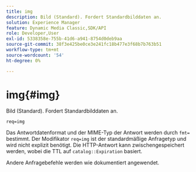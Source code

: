 ```yaml
---
title: img
description: Bild (Standard). Fordert Standardbilddaten an.
solution: Experience Manager
feature: Dynamic Media Classic,SDK/API
role: Developer,User
exl-id: 5338358e-755b-41d6-a941-8754d0deb9aa
source-git-commit: 38f3e425be0ce3e241fc18b477e3f68b7b763b51
workflow-type: tm+mt
source-wordcount: '54'
ht-degree: 0%

---
```


# img{#img}

Bild (Standard). Fordert Standardbilddaten an.

`req=img`

Das Antwortdatenformat und der MIME-Typ der Antwort werden durch `fmt=` bestimmt. Der Modifikator `req=img` ist der standardmäßige Anfragetyp und wird nicht explizit benötigt. Die HTTP-Antwort kann zwischengespeichert werden, wobei die TTL auf `catalog::Expiration` basiert.

Andere Anfragebefehle werden wie dokumentiert angewendet.
